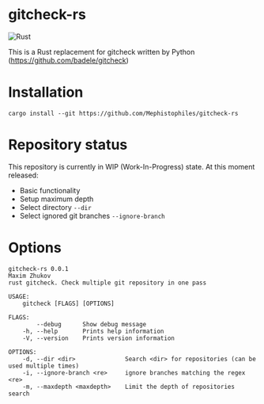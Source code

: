 # gitcheck-rs

![Rust](https://github.com/Mephistophiles/gitcheck-rs/workflows/Rust/badge.svg)

This is a Rust replacement for gitcheck written by Python (https://github.com/badele/gitcheck)

# Installation

```
cargo install --git https://github.com/Mephistophiles/gitcheck-rs
```

# Repository status

This repository is currently in WIP (Work-In-Progress) state. At this moment released:
* Basic functionality
* Setup maximum depth
* Select directory `--dir`
* Select ignored git branches `--ignore-branch`

# Options

```
gitcheck-rs 0.0.1
Maxim Zhukov
rust gitcheck. Check multiple git repository in one pass

USAGE:
    gitcheck [FLAGS] [OPTIONS]

FLAGS:
        --debug      Show debug message
    -h, --help       Prints help information
    -V, --version    Prints version information

OPTIONS:
    -d, --dir <dir>              Search <dir> for repositories (can be used multiple times)
    -i, --ignore-branch <re>     ignore branches matching the regex <re>
    -m, --maxdepth <maxdepth>    Limit the depth of repositories search
```
